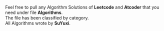 Feel free to pull any Algorithm Solutions of **Leetcode** and **Atcoder** that you need under file **Algorithms**.
</br>
The file has been classified by category.
</br>
All Algorithms wrote by **SuYuxi**.
